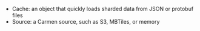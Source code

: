 
* Cache: an object that quickly loads sharded data from JSON or protobuf files
* Source: a Carmen source, such as S3, MBTiles, or memory
